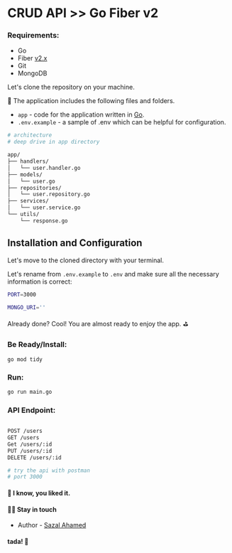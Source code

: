 # CRUD API >> Go Fiber v2

### Requirements:

* Go
* Fiber [v2.x](https://docs.gofiber.io/)
* Git
* MongoDB


Let's clone the repository on your machine.

🎁 The application includes the following files and folders.

- `app` - code for the application written in [Go](https://go.dev/).
- `.env.example` - a sample of .env which can be helpful for configuration.

```bash
# architecture
# deep drive in app directory

app/
├── handlers/
│   └── user.handler.go
├── models/
│   └── user.go
├── repositories/
│   └── user.repository.go
├── services/
│   └── user.service.go
└── utils/
    └── response.go

```


## Installation and Configuration

Let's move to the cloned directory with your terminal.


Let's rename from `.env.example` to `.env` and make sure all the necessary information is correct:

```bash
PORT=3000

MONGO_URI=''

```

Already done? Cool! You are almost ready to enjoy the app. ⛳️


### Be Ready/Install:
```
go mod tidy
```

### Run:
```bash
go run main.go
```

### API Endpoint:

```bash

POST /users
GET /users
Get /users/:id
PUT /users/:id
DELETE /users/:id

# try the api with postman
# port 3000
```


#### 🎯 I know, you liked it.

#### 🧑‍💻 Stay in touch

- Author - [Sazal Ahamed](https://sazal.vercel.app)

#### tada! 🎉





